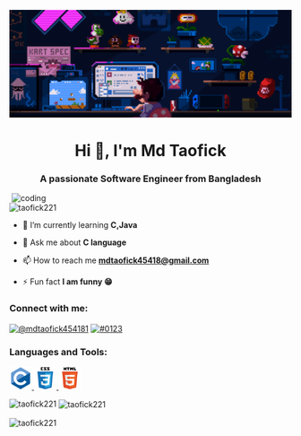 ![logo](https://github.com/taofick221/taofick221/blob/main/210012254-234538ff-d198-48aa-8964-37e6fd45d227.gif)
<h1 align="center">Hi 👋, I'm Md Taofick</h1>
<h3 align="center">A passionate Software Engineer from Bangladesh</h3>
<img align="right" alt="coding" width="500" src="http://38.media.tumblr.com/440a34dda29466e0d2896ba982b8e8b6/tumblr_ngy9vsbJna1qav3uso1_500.gif">
<p align="left"> <img src="https://komarev.com/ghpvc/?username=taofick221&label=Profile%20views&color=0e75b6&style=flat" alt="taofick221" /> </p>

- 🌱 I’m currently learning **C,Java**

- 💬 Ask me about **C language**

- 📫 How to reach me **mdtaofick45418@gmail.com**

- ⚡ Fun fact **I am funny 😁**

<h3 align="left">Connect with me:</h3>
<p align="left">
<a href="https://www.hackerrank.com/@mdtaofick454181" target="blank"><img align="center" src="https://raw.githubusercontent.com/rahuldkjain/github-profile-readme-generator/master/src/images/icons/Social/hackerrank.svg" alt="@mdtaofick454181" height="30" width="40" /></a>
<a href="https://discord.gg/#0123" target="blank"><img align="center" src="https://raw.githubusercontent.com/rahuldkjain/github-profile-readme-generator/master/src/images/icons/Social/discord.svg" alt="#0123" height="30" width="40" /></a>
</p>

<h3 align="left">Languages and Tools:</h3>
<p align="left"> <a href="https://www.cprogramming.com/" target="_blank" rel="noreferrer"> <img src="https://raw.githubusercontent.com/devicons/devicon/master/icons/c/c-original.svg" alt="c" width="40" height="40"/> </a> <a href="https://www.w3schools.com/css/" target="_blank" rel="noreferrer"> <img src="https://raw.githubusercontent.com/devicons/devicon/master/icons/css3/css3-original-wordmark.svg" alt="css3" width="40" height="40"/> </a> <a href="https://www.w3.org/html/" target="_blank" rel="noreferrer"> <img src="https://raw.githubusercontent.com/devicons/devicon/master/icons/html5/html5-original-wordmark.svg" alt="html5" width="40" height="40"/> </a> </p>

<p><img align="left" src="https://github-readme-stats.vercel.app/api/top-langs?username=taofick221&show_icons=true&locale=en&layout=compact" alt="taofick221" /></p>

<p>&nbsp;<img align="center" src="https://github-readme-stats.vercel.app/api?username=taofick221&show_icons=true&locale=en" alt="taofick221" /></p>

<p><img align="center" src="https://github-readme-streak-stats.herokuapp.com/?user=taofick221&" alt="taofick221" /></p>
